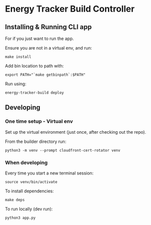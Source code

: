 # Energy Tracker Build Controller 

## Installing & Running CLI app

For if you just want to run the app.

Ensure you are not in a virtual env, and run:
```
make install
```

Add bin location to path with:
```
export PATH="`make getbinpath`:$PATH"
```

Run using:
```
energy-tracker-build deploy
```

## Developing

### One time setup - Virtual env

Set up the virtual environment (just once, after checking out the repo).

From the builder directory run:

```
python3 -m venv --prompt cloudfront-cert-rotator venv
```

### When developing

Every time you start a new terminal session:
```
source venv/bin/activate
```

To install dependencies:
```
make deps
```

To run locally (dev run):
```
python3 app.py
```

